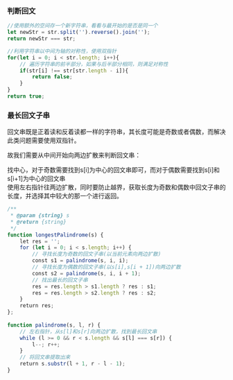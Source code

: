 ### 判断回文
```js
//使用额外的空间存一个新字符串，看看与最开始的是否是同一个
let newStr = str.split('').reverse().join('');
return newStr === str;
```


```js
//利用字符串以中间为轴的对称性，使用双指针
for(let i = 0; i < str.length; i++){
    // 遍历字符串的前半部分，如果与后半部分相同，则满足对称性
    if(str[i] !== str[str.length - i]){
        return false;
    }
}
return true;
```


### 最长回文子串
回文串既是正着读和反着读都一样的字符串，其长度可能是奇数或者偶数，而解决此类问题需要使用双指针。  

故我们需要从中间开始向两边扩散来判断回文串：  

找中心，对于奇数需要找到s[i]为中心的回文串即可，而对于偶数需要找到s[i]和s[i+1]为中心的回文串  
使用左右指针往两边扩散，同时要防止越界，获取长度为奇数和偶数中回文子串的长度，并选择其中较大的那一个进行返回。

```js
/**
 * @param {string} s
 * @return {string}
 */
function longestPalindrome(s) {
    let res = '';
    for (let i = 0; i < s.length; i++) {
        // 寻找长度为奇数的回文子串(以当前元素向两边扩散)
        const s1 = palindrome(s, i, i);
        // 寻找长度为偶数的回文子串(以s[i],s[i + 1])向两边扩散
        const s2 = palindrome(s, i, i + 1);
        // 找出最长的回文子串
        res = res.length > s1.length ? res : s1;
        res = res.length > s2.length ? res : s2;
    }
    return res;
};
​
function palindrome(s, l, r) {
    // 左右指针，从s[l]和s[r]向两边扩散，找到最长回文串
    while (l >= 0 && r < s.length && s[l] === s[r]) {
        l--; r++;
    }
    // 将回文串提取出来
    return s.substr(l + 1, r - l - 1);
}
```